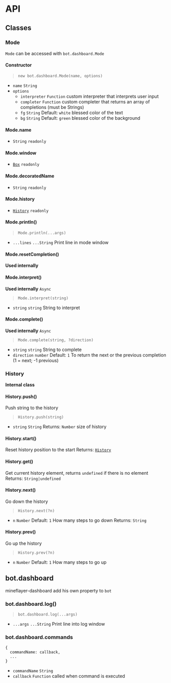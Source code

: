 # API

## Classes

### Mode

`Mode` can be accessed with `bot.dashboard.Mode`

#### Constructor

> `new bot.dashboard.Mode(name, options)`

- `name` `String`
- `options`
  - `interpreter` `Function` custom interpreter that interprets user input
  - `completer` `Function` custom completer that returns an array of completions (must be Strings)
  - `fg` `String` Default: `white` blessed color of the text
  - `bg` `String` Default: `green` blessed color of the background

#### Mode.name

- `String` `readonly`

#### Mode.window

- [`Box`](https://github.com/chjj/blessed#box-from-element) `readonly`

#### Mode.decoratedName

- `String` `readonly`

#### Mode.history

- [`History`](#History) `readonly`

#### Mode.println()

> `Mode.println(...args)`
- `...lines` `...String` Print line in mode window

#### Mode.resetCompletion()

**Used internally**

#### Mode.interpret()

**Used internally**
`Async`
> `Mode.interpret(string)`
- `string` `string` String to interpret

#### Mode.complete()

**Used internally**
`Async`
> `Mode.complete(string, ?direction)`
- `string` `string` String to complete
- `direction` `number` Default: `1` To return the next or the previous completion (1 = next; -1 previous)

### History

**Internal class**

#### History.push()

Push string to the history
> `History.push(string)`
- `string` `String`
Returns: `Number` size of history

#### History.start()

Reset history position to the start
Returns: [`History`](#History)

#### History.get()

Get current history element, returns `undefined` if there is no element
Returns: `String|undefined`

#### History.next()

Go down the history
> `History.next(?n)`
- `n` `Number` Default: `1` How many steps to go down
Returns: `String`

#### History.prev()

Go up the history
> `History.prev(?n)`
- `n` `Number` Default: `1` How many steps to go up

## bot.dashboard

mineflayer-dashboard add his own property to `bot`

### bot.dashboard.log()

> `bot.dashboard.log(...args)`
- `...args` `...String` Print line into log window

### bot.dashboard.commands

```
{
  commandName: callback,
  ...
}
```

- `commandName` `String`
- `callback` `Function` called when command is executed